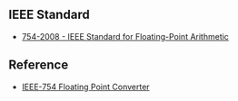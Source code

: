 ## IEEE Standard ##

- [754-2008 - IEEE Standard for Floating-Point Arithmetic](https://ieeexplore.ieee.org/document/4610935)

## Reference ##
- [IEEE-754 Floating Point Converter](https://www.h-schmidt.net/FloatConverter/IEEE754.html)
